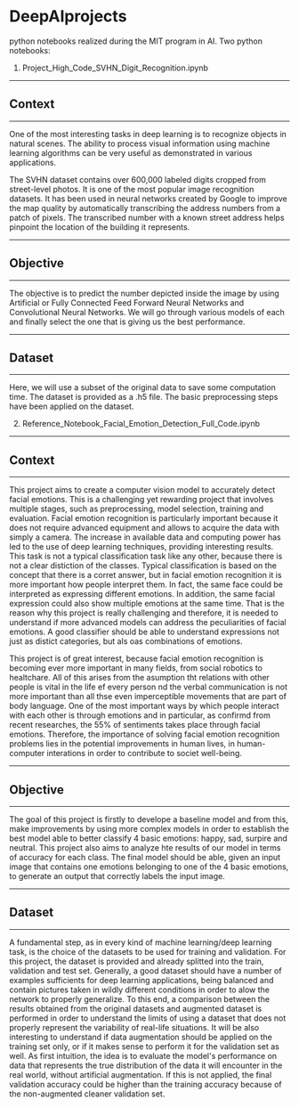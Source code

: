 # DeepAIprojects
python notebooks realized during the MIT program in AI. 
Two python notebooks:
1) Project_High_Code_SVHN_Digit_Recognition.ipynb
--------------
## **Context** 
--------------

One of the most interesting tasks in deep learning is to recognize objects in natural scenes. The ability to process visual information using machine learning algorithms can be very useful as demonstrated in various applications.

The SVHN dataset contains over 600,000 labeled digits cropped from street-level photos. It is one of the most popular image recognition datasets. It has been used in neural networks created by Google to improve the map quality by automatically transcribing the address numbers from a patch of pixels. The transcribed number with a known street address helps pinpoint the location of the building it represents. 

----------------
## **Objective**
----------------

The objective is to predict the number depicted inside the image by using Artificial or Fully Connected Feed Forward Neural Networks and Convolutional Neural Networks. We will go through various models of each and finally select the one that is giving us the best performance. 

-------------
## **Dataset**
-------------
Here, we will use a subset of the original data to save some computation time. The dataset is provided as a .h5 file. The basic preprocessing steps have been applied on the dataset.

2) Reference_Notebook_Facial_Emotion_Detection_Full_Code.ipynb
--------------
## **Context** 
--------------

This project aims to create a computer vision model to accurately detect facial emotions. This is a challenging yet rewarding project that involves multiple stages, such as preprocessing, model selection, training and evaluation. Facial emotion recognition is particularly important because it does not require advanced equipment and allows to acquire the data with simply a camera. The increase in available data and computing power has led to the use of deep learning techniques, providing interesting results. 
This task is not a typical classification task like any other, because there is not a clear distiction of the classes.  Typical classification is based on the concept that there is a corret answer, but in facial emotion recognition it is more important how people interpret them. In fact, the same face could be interpreted as expressing different emotions. In addition, the same facial expression could also show multiple emotions at the same time. That is the reason why this project is really challenging and therefore, it is needed to understand if more advanced models can address the peculiarities of facial emotions. A good classifier should be able to understand expressions not just as distict categories, but als oas  combinations of emotions. 

This project is of great interest, because facial emotion recognition is becoming ever more important in many fields, from social robotics to healtchare. All of this arises from the asumption tht relations with other people is vital in the life ef every person nd the verbal communication is not more important than all thse even imperceptible movements that are part of body language. One of the most important ways by which people interact with each other is through emotions and in particular, as confirmd from recent researches, the 55% of sentiments takes place through facial emotions. Therefore, the importance of solving facial emotion recognition problems lies in the potential improvements in human lives, in human-computer interations in order to contribute to societ well-being.

----------------
## **Objective**
----------------

The goal of this project is firstly to develope a baseline model and from this, make improvements by using more complex models in order to establish the best model able to better classify 4 basic emotions: happy, sad, surpire and neutral. This project also aims to analyze hte results of our model in terms of accuracy for each class. 
The final model should be able, given an input image that contains one emotions belonging to one of the 4 basic emotions, to generate an output that correctly labels the input image. 

-------------
## **Dataset**
-------------

A fundamental step, as in every kind of machine learning/deep learning task, is the choice of the datasets to be used for training and validation. 
For this project, the dataset is provided and already splitted into the train, validation and test set. 
Generally, a good dataset should have a number of examples sufficients for deep learning applications, being balanced and contain pictures taken in wildly different conditions in order to alow the network to properly generalize. To this end, a comparison between the results obtained from the original datasets and augmented dataset is performed in order to understand the limits of using a dataset that does not properly represent the variability of real-life situations. 
It will be also interesting to understand if data augmentation should be applied on the training set only, or if it makes sense to perform it for the validation set as well. As first intuition, the idea is to evaluate the model's performance on data that represents the true distribution of the data it will encounter in the real world, without artificial augmentation. If this is not applied, the final validation accuracy could be higher than the training accuracy because of the non-augmented cleaner validation set.

